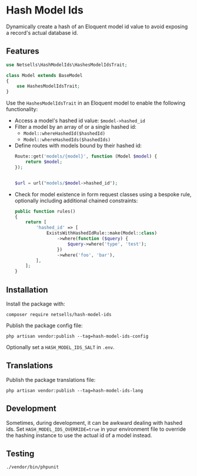Hash Model Ids
==============

Dynamically create a hash of an Eloquent model id value to avoid exposing a record's actual database id.


## Features

```php
use Netsells\HashModelIds\HashesModelIdsTrait;

class Model extends BaseModel
{
    use HashesModelIdsTrait;
}
```

Use the `HashesModelIdsTrait` in an Eloquent model to enable the following functionality:

 * Access a model's hashed id value: `$model->hashed_id`
 * Filter a model by an array of or a single hashed id:
   * `Model::whereHashedId($hashedId)`
   * `Model::whereHashedIds($hashedIds)`
 * Define routes with models bound by their hashed id:
    ```php
    Route::get('models/{model}', function (Model $model) {
        return $model;
    });

    
    $url = url("models/$model->hashed_id");
    ```
 * Check for model existence in form request classes using a bespoke rule, optionally including additional chained constraints:
    ```php
    public function rules()
    {
        return [
            'hashed_id' => [
                ExistsWithHashedIdRule::make(Model::class)
                    ->where(function ($query) {
                        $query->where('type', 'test');
                    })
                    ->where('foo', 'bar'),
            ],
        ];
    }
    ```


## Installation

Install the package with:

`composer require netsells/hash-model-ids`

Publish the package config file:

`php artisan vendor:publish --tag=hash-model-ids-config`

Optionally set a `HASH_MODEL_IDS_SALT` in `.env`.

## Translations

Publish the package translations file:

`php artisan vendor:publish --tag=hash-model-ids-lang`


## Development

Sometimes, during development, it can be awkward dealing with hashed ids. Set `HASH_MODEL_IDS_OVERRIDE=true` in your environment file to override the hashing instance to use the actual id of a model instead.

## Testing

`./vendor/bin/phpunit`
